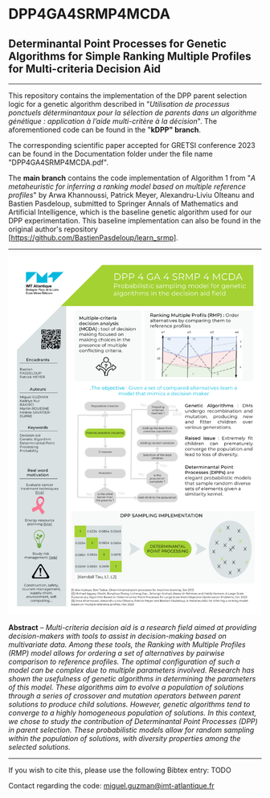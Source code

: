 # DPP4GA4SRMP4MCDA
## Determinantal Point Processes for Genetic Algorithms for Simple Ranking Multiple Profiles for Multi-criteria Decision Aid

***
This repository contains the implementation of the DPP parent selection logic for a genetic algorithm described in "*Utilisation de processus ponctuels déterminantaux pour la sélection de parents dans un algorithme génétique : application à l’aide multi-critère à la décision*". The aforementioned code can be found in the "**kDPP" branch**.

The corresponding scientific paper accepted for GRETSI conference 2023 can be found in the Documentation folder under the file name "DPP4GA4SRMP4MCDA.pdf".

The **main branch** contains the code implementation of Algorithm 1 from "*A metaheuristic for inferring a ranking model based on multiple reference profiles*" by Arwa Khannoussi, Patrick Meyer, Alexandru-Liviu Olteanu and Bastien Pasdeloup, submitted to Springer Annals of Mathematics and Artificial Intelligence, which is the baseline genetic algorithm used for our DPP experimentation. This baseline implementation can also be found in the original author's repository [https://github.com/BastienPasdeloup/learn_srmp].

***

![Poster](Documentation/DPP_Poster.png)


**Abstract** – *Multi-criteria decision aid is a research field aimed at providing decision-makers with tools to assist in decision-making
based on multivariate data. Among these tools, the Ranking with Multiple Profiles (RMP) model allows for ordering a set of
alternatives by pairwise comparison to reference profiles. The optimal configuration of such a model can be complex due to multiple
parameters involved. Research has shown the usefulness of genetic algorithms in determining the parameters of this model. These
algorithms aim to evolve a population of solutions through a series of crossover and mutation operators between parent solutions to
produce child solutions. However, genetic algorithms tend to converge to a highly homogeneous population of solutions. In this
context, we chose to study the contribution of Determinantal Point Processes (DPP) in parent selection. These probabilistic models
allow for random sampling within the population of solutions, with diversity properties among the selected solutions.*

***

If you wish to cite this, please use the following Bibtex entry: TODO

Contact regarding the code: miguel.guzman@imt-atlantique.fr